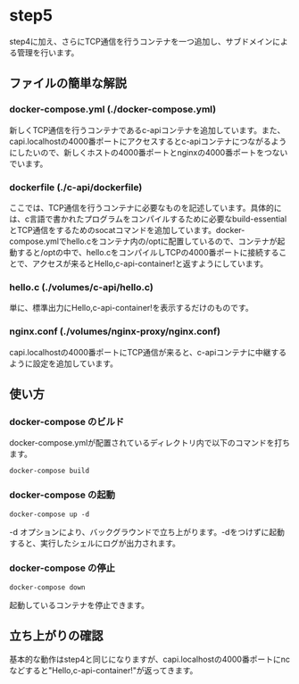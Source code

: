 # step5
step4に加え、さらにTCP通信を行うコンテナを一つ追加し、サブドメインによる管理を行います。

## ファイルの簡単な解説
### docker-compose.yml (./docker-compose.yml)
新しくTCP通信を行うコンテナであるc-apiコンテナを追加しています。また、capi.localhostの4000番ポートにアクセスするとc-apiコンテナにつながるようにしたいので、新しくホストの4000番ポートとnginxの4000番ポートをつないでいます。

### dockerfile (./c-api/dockerfile)
ここでは、TCP通信を行うコンテナに必要なものを記述しています。具体的には、c言語で書かれたプログラムをコンパイルするために必要なbuild-essentialとTCP通信をするためのsocatコマンドを追加しています。docker-compose.ymlでhello.cをコンテナ内の/optに配置しているので、コンテナが起動すると/optの中で、hello.cをコンパイルしTCPの4000番ポートに接続することで、アクセスが来るとHello,c-api-container!と返すようにしています。

### hello.c (./volumes/c-api/hello.c)
単に、標準出力にHello,c-api-container!を表示するだけのものです。

### nginx.conf (./volumes/nginx-proxy/nginx.conf)
capi.localhostの4000番ポートにTCP通信が来ると、c-apiコンテナに中継するように設定を追加しています。

## 使い方
### docker-compose のビルド
docker-compose.ymlが配置されているディレクトリ内で以下のコマンドを打ちます。
```
docker-compose build
```

### docker-compose の起動
```
docker-compose up -d
```
-d オプションにより、バックグラウンドで立ち上がります。-dをつけずに起動すると、実行したシェルにログが出力されます。

### docker-compose の停止
```
docker-compose down
```
起動しているコンテナを停止できます。

## 立ち上がりの確認
基本的な動作はstep4と同じになりますが、capi.localhostの4000番ポートにncなどすると"Hello,c-api-container!"が返ってきます。